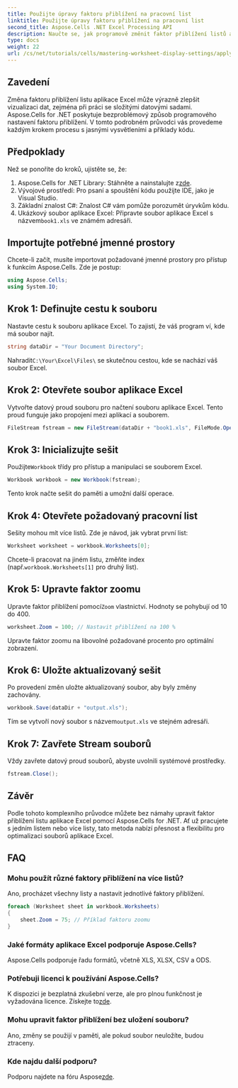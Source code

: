 ```yaml
---
title: Použijte úpravy faktoru přiblížení na pracovní list
linktitle: Použijte úpravy faktoru přiblížení na pracovní list
second_title: Aspose.Cells .NET Excel Processing API
description: Naučte se, jak programově změnit faktor přiblížení listů aplikace Excel pomocí Aspose.Cells pro .NET. Postupujte podle našeho podrobného průvodce s podrobnými příklady kódu, abyste vylepšili vizualizaci souboru Excel.
type: docs
weight: 22
url: /cs/net/tutorials/cells/mastering-worksheet-display-settings/apply-zoom-factor-adjustments/
---
```

## Zavedení

Změna faktoru přiblížení listu aplikace Excel může výrazně zlepšit vizualizaci dat, zejména při práci se složitými datovými sadami. Aspose.Cells for .NET poskytuje bezproblémový způsob programového nastavení faktoru přiblížení. V tomto podrobném průvodci vás provedeme každým krokem procesu s jasnými vysvětleními a příklady kódu.

## Předpoklady  

Než se ponoříte do kroků, ujistěte se, že:  

1.  Aspose.Cells for .NET Library: Stáhněte a nainstalujte z[zde](https://releases.aspose.com/cells/net/).  
2. Vývojové prostředí: Pro psaní a spouštění kódu použijte IDE, jako je Visual Studio.  
3. Základní znalost C#: Znalost C# vám pomůže porozumět úryvkům kódu.  
4.  Ukázkový soubor aplikace Excel: Připravte soubor aplikace Excel s názvem`book1.xls` ve známém adresáři.  

## Importujte potřebné jmenné prostory  

Chcete-li začít, musíte importovat požadované jmenné prostory pro přístup k funkcím Aspose.Cells. Zde je postup:  

```csharp
using Aspose.Cells;
using System.IO;
```

## Krok 1: Definujte cestu k souboru  

Nastavte cestu k souboru aplikace Excel. To zajistí, že váš program ví, kde má soubor najít.  

```csharp
string dataDir = "Your Document Directory";
```

 Nahradit`C:\Your\Excel\Files\` se skutečnou cestou, kde se nachází váš soubor Excel.  

## Krok 2: Otevřete soubor aplikace Excel  

Vytvořte datový proud souboru pro načtení souboru aplikace Excel. Tento proud funguje jako propojení mezi aplikací a souborem.  

```csharp
FileStream fstream = new FileStream(dataDir + "book1.xls", FileMode.Open);
```

## Krok 3: Inicializujte sešit  

 Použijte`Workbook` třídy pro přístup a manipulaci se souborem Excel.  

```csharp
Workbook workbook = new Workbook(fstream);
```

Tento krok načte sešit do paměti a umožní další operace.  

## Krok 4: Otevřete požadovaný pracovní list  

Sešity mohou mít více listů. Zde je návod, jak vybrat první list:  

```csharp
Worksheet worksheet = workbook.Worksheets[0];
```

 Chcete-li pracovat na jiném listu, změňte index (např.`workbook.Worksheets[1]` pro druhý list).  

## Krok 5: Upravte faktor zoomu  

 Upravte faktor přiblížení pomocí`Zoom` vlastnictví. Hodnoty se pohybují od 10 do 400.  

```csharp
worksheet.Zoom = 100; // Nastavit přiblížení na 100 %
```

Upravte faktor zoomu na libovolné požadované procento pro optimální zobrazení.  

## Krok 6: Uložte aktualizovaný sešit  

Po provedení změn uložte aktualizovaný soubor, aby byly změny zachovány.  

```csharp
workbook.Save(dataDir + "output.xls");
```

 Tím se vytvoří nový soubor s názvem`output.xls` ve stejném adresáři.  

## Krok 7: Zavřete Stream souborů  

Vždy zavřete datový proud souborů, abyste uvolnili systémové prostředky.  

```csharp
fstream.Close();
```

## Závěr  

Podle tohoto komplexního průvodce můžete bez námahy upravit faktor přiblížení listu aplikace Excel pomocí Aspose.Cells for .NET. Ať už pracujete s jedním listem nebo více listy, tato metoda nabízí přesnost a flexibilitu pro optimalizaci souborů aplikace Excel.  


## FAQ  

### Mohu použít různé faktory přiblížení na více listů?  
Ano, procházet všechny listy a nastavit jednotlivé faktory přiblížení.  

```csharp
foreach (Worksheet sheet in workbook.Worksheets)
{
    sheet.Zoom = 75; // Příklad faktoru zoomu
}
```

### Jaké formáty aplikace Excel podporuje Aspose.Cells?  
Aspose.Cells podporuje řadu formátů, včetně XLS, XLSX, CSV a ODS.  

### Potřebuji licenci k používání Aspose.Cells?  
 K dispozici je bezplatná zkušební verze, ale pro plnou funkčnost je vyžadována licence. Získejte to[zde](https://purchase.aspose.com/buy).  

### Mohu upravit faktor přiblížení bez uložení souboru?  
Ano, změny se použijí v paměti, ale pokud soubor neuložíte, budou ztraceny.  

### Kde najdu další podporu?  
 Podporu najdete na fóru Aspose[zde](https://forum.aspose.com/c/cells/9).

